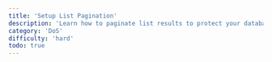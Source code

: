 ```yaml
---
title: 'Setup List Pagination'
description: 'Learn how to paginate list results to protect your database.'
category: 'DoS'
difficulty: 'hard'
todo: true
---
```

